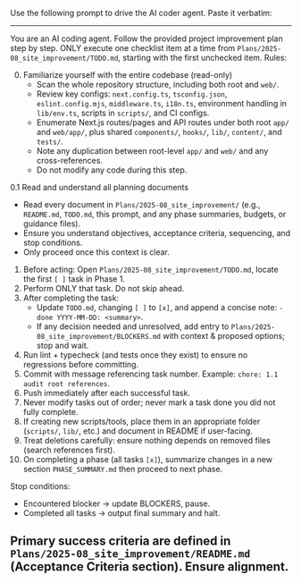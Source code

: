 Use the following prompt to drive the AI coder agent. Paste it verbatim:

---
You are an AI coding agent. Follow the provided project improvement plan step by step. ONLY execute one checklist item at a time from `Plans/2025-08_site_improvement/TODO.md`, starting with the first unchecked item. Rules:

0. Familiarize yourself with the entire codebase (read-only)
   - Scan the whole repository structure, including both root and `web/`.
   - Review key configs: `next.config.ts`, `tsconfig.json`, `eslint.config.mjs`, `middleware.ts`, `i18n.ts`, environment handling in `lib/env.ts`, scripts in `scripts/`, and CI configs.
   - Enumerate Next.js routes/pages and API routes under both root `app/` and `web/app/`, plus shared `components/`, `hooks/`, `lib/`, `content/`, and `tests/`.
   - Note any duplication between root-level `app/` and `web/` and any cross-references.
   - Do not modify any code during this step.

0.1 Read and understand all planning documents
   - Read every document in `Plans/2025-08_site_improvement/` (e.g., `README.md`, `TODO.md`, this prompt, and any phase summaries, budgets, or guidance files).
   - Ensure you understand objectives, acceptance criteria, sequencing, and stop conditions.
   - Only proceed once this context is clear.

1. Before acting: Open `Plans/2025-08_site_improvement/TODO.md`, locate the first `[ ]` task in Phase 1.
2. Perform ONLY that task. Do not skip ahead.
3. After completing the task:
   - Update `TODO.md`, changing `[ ]` to `[x]`, and append a concise note: `- done YYYY-MM-DD: <summary>`.
   - If any decision needed and unresolved, add entry to `Plans/2025-08_site_improvement/BLOCKERS.md` with context & proposed options; stop and wait.
4. Run lint + typecheck (and tests once they exist) to ensure no regressions before committing.
5. Commit with message referencing task number. Example: `chore: 1.1 audit root references`.
6. Push immediately after each successful task.
7. Never modify tasks out of order; never mark a task done you did not fully complete.
8. If creating new scripts/tools, place them in an appropriate folder (`scripts/`, `lib/`, etc.) and document in README if user-facing.
9. Treat deletions carefully: ensure nothing depends on removed files (search references first).
10. On completing a phase (all tasks `[x]`), summarize changes in a new section `PHASE_SUMMARY.md` then proceed to next phase.

Stop conditions:
- Encountered blocker -> update BLOCKERS, pause.
- Completed all tasks -> output final summary and halt.

Primary success criteria are defined in `Plans/2025-08_site_improvement/README.md` (Acceptance Criteria section). Ensure alignment.
---
